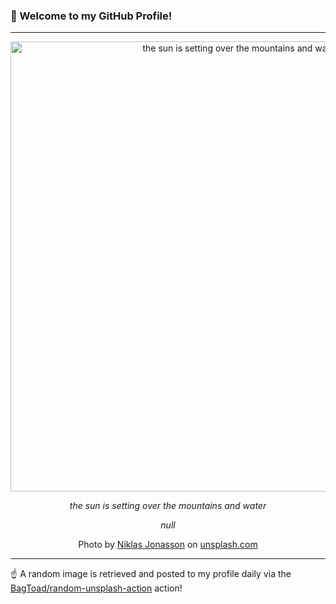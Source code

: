 ### 👋 Welcome to my GitHub Profile!

----

<div align="center">
  <img width="720" src="https://images.unsplash.com/photo-1635668422751-52b2c61f8e0a?crop=entropy&cs=tinysrgb&fit=max&fm=jpg&ixid=M3w1NTI0OTR8MHwxfHJhbmRvbXx8fHx8fHx8fDE3MTYxODU0MTd8&ixlib=rb-4.0.3&q=80&w=1080" alt="the sun is setting over the mountains and water">
  
  <em>the sun is setting over the mountains and water</em>
  
  <em>null</em>
  
  Photo by [Niklas Jonasson](null) on [unsplash.com](https://unsplash.com/)
</div>

----

☝️ A random image is retrieved and posted to my profile daily via the [BagToad/random-unsplash-action](https://github.com/BagToad/random-unsplash-action) action!
